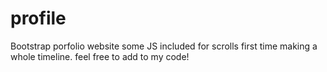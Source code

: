 # profile
Bootstrap porfolio website 
some JS included for scrolls
first time making a whole timeline.
feel free to add to my code!
